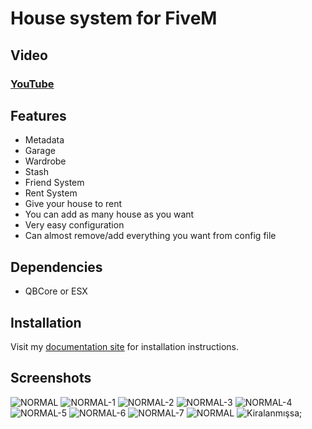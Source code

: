 # House system for FiveM

## Video
### [YouTube](https://www.youtube.com/watch?v=vyMjA3HkV-M)

## Features
- Metadata
- Garage
- Wardrobe
- Stash
- Friend System
- Rent System
- Give your house to rent
- You can add as many house as you want
- Very easy configuration
- Can almost remove/add everything you want from config file

## Dependencies
- QBCore or ESX

## Installation
Visit my [documentation site](https://codereal.gitbook.io/docs/normal-series/house) for installation instructions.

## Screenshots
![NORMAL](https://github.com/user-attachments/assets/86543c18-403c-438e-a303-47645bc1dc94)
![NORMAL-1](https://github.com/user-attachments/assets/981bb002-88d2-4be9-b57a-5dc1560e65d4)
![NORMAL-2](https://github.com/user-attachments/assets/4981fbfa-d39b-4aa0-9d07-787a6d13cc87)
![NORMAL-3](https://github.com/user-attachments/assets/8251550a-bbef-437c-af29-f7c48f7ec418)
![NORMAL-4](https://github.com/user-attachments/assets/afefb60a-38fc-4df9-a8cf-3a83dc6146b7)
![NORMAL-5](https://github.com/user-attachments/assets/b7061cfd-bd55-46db-b346-432633535b50)
![NORMAL-6](https://github.com/user-attachments/assets/91c47560-4639-48ed-8b0b-444f96ba4f00)
![NORMAL-7](https://github.com/user-attachments/assets/128eb7af-b5d3-4201-8a15-0cb1eba379d2)
![NORMAL](https://github.com/user-attachments/assets/8f708a34-5c9c-4774-8719-083a13928473)
![Kiralanmışsa;](https://github.com/user-attachments/assets/9171519d-e45f-4b8d-af2e-ae969c12176c)
